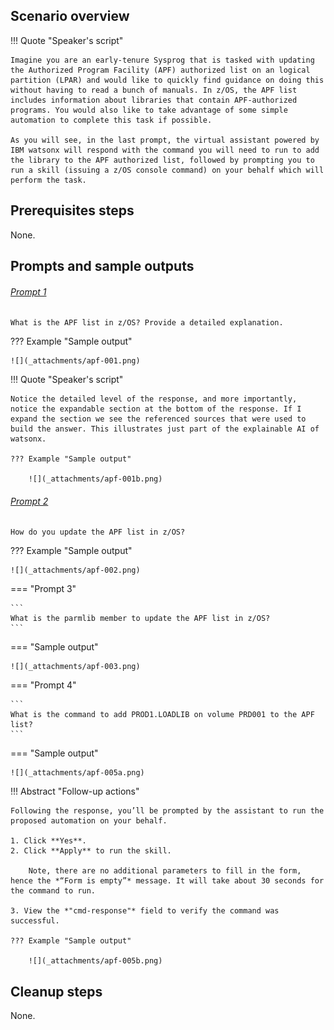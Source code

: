 ## Scenario overview

!!! Quote "Speaker's script"

    Imagine you are an early-tenure Sysprog that is tasked with updating the Authorized Program Facility (APF) authorized list on an logical partition (LPAR) and would like to quickly find guidance on doing this without having to read a bunch of manuals. In z/OS, the APF list includes information about libraries that contain APF-authorized programs. You would also like to take advantage of some simple automation to complete this task if possible. 
    
    As you will see, in the last prompt, the virtual assistant powered by IBM watsonx will respond with the command you will need to run to add the library to the APF authorized list, followed by prompting you to run a skill (issuing a z/OS console command) on your behalf which will perform the task.

## Prerequisites steps
None.

## Prompts and sample outputs

###### <ins>Prompt 1<ins>
```
What is the APF list in z/OS? Provide a detailed explanation.
```

??? Example "Sample output"

    ![](_attachments/apf-001.png)


!!! Quote "Speaker's script"

    Notice the detailed level of the response, and more importantly, notice the expandable section at the bottom of the response. If I expand the section we see the referenced sources that were used to build the answer. This illustrates just part of the explainable AI of watsonx.

    ??? Example "Sample output"
    
        ![](_attachments/apf-001b.png)

###### <ins>Prompt 2<ins>

```
How do you update the APF list in z/OS?
```
??? Example "Sample output"

    ![](_attachments/apf-002.png)

=== "Prompt 3"

    ```
    What is the parmlib member to update the APF list in z/OS?
    ```

=== "Sample output"

    ![](_attachments/apf-003.png)



=== "Prompt 4"
    
    ```
    What is the command to add PROD1.LOADLIB on volume PRD001 to the APF list?
    ```
    
=== "Sample output"

    ![](_attachments/apf-005a.png)

!!! Abstract "Follow-up actions"

    Following the response, you’ll be prompted by the assistant to run the proposed automation on your behalf. 
    
    1. Click **Yes**.
    2. Click **Apply** to run the skill. 
        
        Note, there are no additional parameters to fill in the form, hence the *“Form is empty”* message. It will take about 30 seconds for the command to run.

    3. View the *"cmd-response"* field to verify the command was successful.

    ??? Example "Sample output"
    
        ![](_attachments/apf-005b.png)

## Cleanup steps
None.
